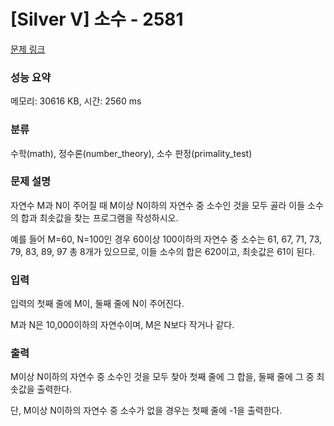 # [Silver V] 소수 - 2581 

[문제 링크](https://www.acmicpc.net/problem/2581) 

### 성능 요약

메모리: 30616 KB, 시간: 2560 ms

### 분류

수학(math), 정수론(number_theory), 소수 판정(primality_test)

### 문제 설명

<p>자연수 M과 N이 주어질 때 M이상 N이하의 자연수 중 소수인 것을 모두 골라 이들 소수의 합과 최솟값을 찾는 프로그램을 작성하시오.</p>

<p>예를 들어 M=60, N=100인 경우 60이상 100이하의 자연수 중 소수는 61, 67, 71, 73, 79, 83, 89, 97 총 8개가 있으므로, 이들 소수의 합은 620이고, 최솟값은 61이 된다.</p>

### 입력 

 <p>입력의 첫째 줄에 M이, 둘째 줄에 N이 주어진다.</p>

<p>M과 N은 10,000이하의 자연수이며, M은 N보다 작거나 같다.</p>

### 출력 

 <p>M이상 N이하의 자연수 중 소수인 것을 모두 찾아 첫째 줄에 그 합을, 둘째 줄에 그 중 최솟값을 출력한다. </p>

<p>단, M이상 N이하의 자연수 중 소수가 없을 경우는 첫째 줄에 -1을 출력한다.</p>

